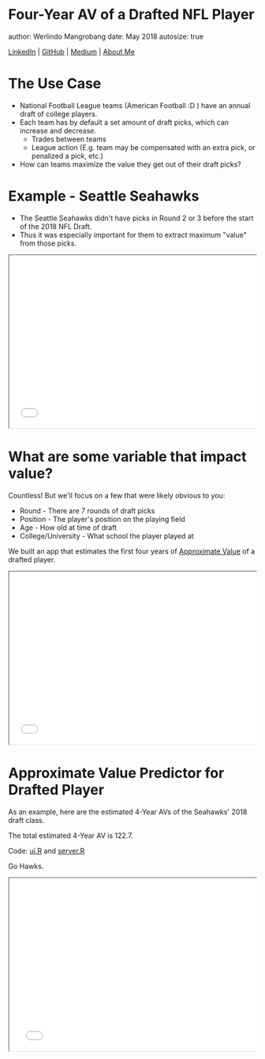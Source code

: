 <link href="https://fonts.googleapis.com/css?family=Noto+Serif|Source+Sans+Pro" rel="stylesheet">
<link rel="preconnect" href="https://fonts.googleapis.com">
<link rel="preconnect" href="https://fonts.gstatic.com" crossorigin>
<link href="https://fonts.googleapis.com/css2?family=Barlow:wght@100;400&display=swap" rel="stylesheet">

<style>
  .reveal {
    font-family: "Barlow", sans-serif;
    font-size: 40px;
    font-weight: normal;
    color: #545454; }
    
  .reveal h1 {
      font-size: 1.25em;
      // color: #0000b3;
      padding-bottom: 10px;
      font-family: 'Barlow', serif;
      line-height: 10px;
  }
  
  .reveal h2 {
      font-size: 1em;
      //color: #fff7e6;
      padding-bottom: 10px;
      font-family: 'Barlow', serif;
  }
  
  .reveal h3 {
      font-size: .8em;
      //color: #69BE28;
      padding-bottom: 10px;
      font-family: "Barlow", sans-serif;
  }
  
  .reveal p, .reveal em {
      padding-bottom: 10px;
      width: 960px;
      font-family: 'Barlow', sans-serif;
  }
  
  .reveal p {
      font-size: .8em;
     font-family: "Barlow", sans-serif;
  }
  
  .reveal small {
      width: 500px;
  }
  
  .reveal ul {
    list-style-type: disc;
    font-family: "Barlow", sans-serif;
    font-size: .75em;
  }
  
  .reveal .slides {
      text-align: left;
  }
  
  .reveal .roll {
      vertical-align: text-bottom;
  }
  
  code {
      color: red;
  }
  
  .reveal pre code { 
       height: 250px;
  }
  
  
  #left {
    left:-8.33%;
    text-align: left;
    float: left;
    width:50%;
    z-index:-10;
  }
  
  #right {
    left:31.25%;
    top: 75px;
    float: right;
    text-align: right;
    z-index:-10;
    width:50%;
  }
</style>

Four-Year AV of a Drafted NFL Player
========================================================
author: Werlindo Mangrobang
date: May 2018
autosize: true
<!-- css: freelancer.css -->
<!-- font-family: 'Courier' -->

[LinkedIn](https://www.linkedin.com/in/werlindo/) | 
[GitHub](https://github.com/MangrobanGit) |
[Medium](https://medium.com/@werlindo) | 
[About Me](https://werlindo.com)


The Use Case
========================================================
- National Football League teams (American Football :D ) have an annual draft of college players.
- Each team has by default a set amount of draft picks, which can increase and decrease.  
    - Trades between teams
    - League action (E.g. team may be compensated with an extra pick, or penalized a pick, etc.)
- How can teams maximize the value they get out of their draft picks?

Example - Seattle Seahawks
========================================================

- The Seattle Seahawks didn't have picks in Round 2 or 3 before the start of the 2018 NFL Draft. 
- Thus it was especially important for them to extract maximum "value" from those picks.

<pre><iframe src="./assets/img/lfhawk.html" width=100% height=350px allowtransparency="true"> </iframe></pre>

What are some variable that impact value?
========================================================
Countless! But we'll focus on a few that were likely obvious to you:

- Round - There are 7 rounds of draft picks
- Position - The player's position on the playing field
- Age - How old at time of draft
- College/University - What school the player played at

We built an app that estimates the first four years of [Approximate Value](https://www.pro-football-reference.com/blog/index37a8.html) of a drafted player. 

<pre><iframe src="./assets/img/ps.html" width=100% height=350px allowtransparency="true"> </iframe></pre>

Approximate Value Predictor for Drafted Player
========================================================

As an example, here are the estimated 4-Year AVs of the Seahawks' 2018 draft class. 

The total estimated 4-Year AV is 122.7.

Code: [ui.R](https://raw.githubusercontent.com/mangrobangit/DDP/gh-pages/app/ui.R) and [server.R](https://raw.githubusercontent.com/mangrobangit/DDP/gh-pages/app/server.R)

Go Hawks.

<pre><iframe src="./assets/img/dtsea.html" width=150% height=350px allowtransparency="true"> </iframe></pre>
